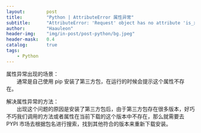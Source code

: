 ```yaml
---
layout:        post
title:         "Python | AttributeError 属性异常"
subtitle:      "AttributeError: 'Request' object has no attribute 'is_xhr'"
author:        "Haauleon"
header-img:    "img/in-post/post-python/bg.jpeg"
header-mask:   0.4
catalog:       true
tags:
    - Python
---
```


属性异常出现的场景：   
&emsp;&emsp;通常是自己使用 pip 安装了第三方包，在运行的时候会提示这个属性不存在。     

解决属性异常的方法：    
&emsp;&emsp;出现这个问题的原因是安装了第三方包后，由于第三方包存在很多版本，好巧不巧我们调用的方法或者属性在当前下载的这个版本中不存在，那么就需要去 PYPI 市场去根据包名进行搜索，找到其他符合的版本来重新下载安装。
